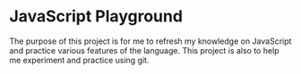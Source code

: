 # JavaScript Playground

The purpose of this project is for me to refresh my knowledge on JavaScript and practice various features of the language. This project is also to help me experiment and practice using git.